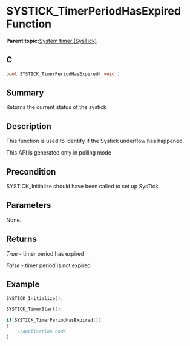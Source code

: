 # SYSTICK\_TimerPeriodHasExpired Function

**Parent topic:**[System timer \(SysTick\)](GUID-A4B9F359-3129-4377-B43E-71415C6B19F2.md)

## C

```c
bool SYSTICK_TimerPeriodHasExpired( void )
```

## Summary

Returns the current status of the systick

## Description

This function is used to identify if the Systick underflow has happened.

This API is generated only in polling mode

## Precondition

SYSTICK\_Initialize should have been called to set up SysTick.

## Parameters

None.

## Returns

*True* - timer period has expired

*False* - timer period is not expired

## Example

```c
SYSTICK_Initialize();

SYSTICK_TimerStart();

if(SYSTICK_TimerPeriodHasExpired())
{
    //application code
}
```

